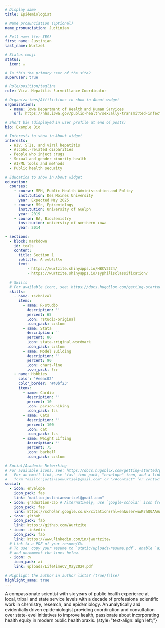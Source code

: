 ```yaml
---
# Display name
title: Epidemiologist

# Name pronunciation (optional)
name_pronunciation: Justinian

# Full name (for SEO)
first_name: Justinian
last_name: Wurtzel

# Status emoji
status:
  icon: ☕️

# Is this the primary user of the site?
superuser: true

# Role/position/tagline
role: Viral Hepatitis Surveillance Coordinator

# Organizations/Affiliations to show in About widget
organizations:
  - name: Iowa Department of Health and Human Services
    url: https://hhs.iowa.gov/public-health/sexually-transmitted-infections/hepatitis-program

# Short bio (displayed in user profile at end of posts)
bio: Example Bio

# Interests to show in About widget
interests:
  - HIV, STIs, and viral hepatitis
  - Alcohol-related disparities
  - People who inject drugs
  - Sexual and gender minority health
  - AI/ML tools and methods 
  - Public health security
    
# Education to show in About widget
education:
  courses:
    - course: MPH, Public Health Administration and Policy
      institution: Des Moines University
      year: Expected May 2025
    - course: MSc, Epidemiology
      institution: University of Guelph
      year: 2019
    - course: BA, Biochemistry
      institution: University of Northern Iowa
      year: 2014

- sections:
  - block: markdown
    id: tools
    content:
      title: Section 1
      subtitle: A subtitle
      text:
          - https://wurtzite.shinyapps.io/HBCV2024/
          - https://wurtzite.shinyapps.io/syphilisclassification/
            
  # Skills
  # For available icons, see: https://docs.hugoblox.com/getting-started/page-builder/#icons
  skills:
    - name: Technical
      items:
        - name: R-studio
          description: ''
          percent: 65
          icon: rstudio-original
          icon_pack: custom
        - name: Stata
          description: ''
          percent: 80
          icon: stata-original-wordmark
          icon_pack: custom
        - name: Model Building
          description: ''
          percent: 90
          icon: chart-line
          icon_pack: fas
    - name: Hobbies
      color: '#eeac02'
      color_border: '#f0bf23'
      items:
        - name: Cardio
          description: ''
          percent: 10
          icon: person-hiking
          icon_pack: fas
        - name: Cats
          description: ''
          percent: 100
          icon: cat
          icon_pack: fas
        - name: Weight Lifting
          description: ''
          percent: 75
          icon: barbell
          icon_pack: custom

# Social/Academic Networking
# For available icons, see: https://docs.hugoblox.com/getting-started/page-builder/#icons
#   For an email link, use "fas" icon pack, "envelope" icon, and a link in the
#   form "mailto:justinianwurtzel@gmail.com" or "/#contact" for contact widget.
social:
  - icon: envelope
    icon_pack: fas
    link: "mailto:justinianwurtzel@gmail.com"
  - icon: graduation-cap # Alternatively, use `google-scholar` icon from `ai` icon pack
    icon_pack: fas
    link: https://scholar.google.co.uk/citations?hl=en&user=uwK7hQ0AAAAJ
  - icon: github
    icon_pack: fab
    link: https://github.com/Wurtzite
  - icon: linkedin
    icon_pack: fab
    link: https://www.linkedin.com/in/jwurtzite/
  # Link to a PDF of your resume/CV.
  # To use: copy your resume to `static/uploads/resume.pdf`, enable `ai` icons in `params.yaml`,
  # and uncomment the lines below.
  - icon: cv
    icon_pack: ai
    link: uploads/LifetimeCV_May2024.pdf

# Highlight the author in author lists? (true/false)
highlight_name: true
---
```

A compassionate scientist with six years of public health experience at local, tribal, and state service levels with a decade of professional scientific work in chemistry, research, and epidemiology. An analytically and evidentially driven epidemiologist providing coordination and consultation over state-level initiatives to improve health, passionate about incorporating health equity in modern public health praxis.
{style="text-align: align left;"}
